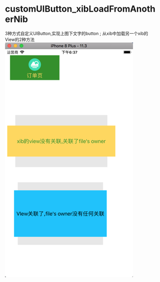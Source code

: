 # customUIButton_xibLoadFromAnotherNib
3种方式自定义UIButton,实现上图下文字的button ;    从xib中加载另一个xib的View的2种方法
 ![image](https://github.com/guochaoshun/customUIButton_xibLoadFromAnotherNib/blob/master/image.png)
